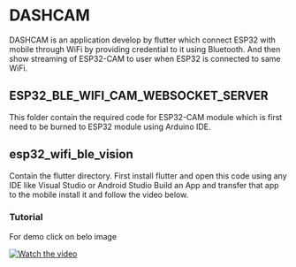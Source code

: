 # DASHCAM
DASHCAM is an application develop by flutter which connect ESP32 with mobile through WiFi by providing credential to it using Bluetooth. And then show streaming of ESP32-CAM to user when ESP32 is connected to same WiFi.

## ESP32_BLE_WIFI_CAM_WEBSOCKET_SERVER
This folder contain the required code for ESP32-CAM module which is first need to be burned to ESP32 module using Arduino IDE.

## esp32_wifi_ble_vision
Contain the flutter directory. First install flutter and open this code using any IDE like Visual Studio or Android Studio Build an App and transfer that app to the mobile install it and follow the video below.

### Tutorial
For demo click on belo image 

[![Watch the video](https://i9.ytimg.com/vi/oy0FgKhySGU/mq1.jpg?sqp=COzN4_gF&rs=AOn4CLCDNko3wbLwOeBe2ZGGMxymC1QEfw)](https://youtu.be/oy0FgKhySGU)
